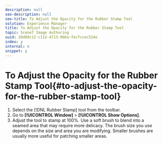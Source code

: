 ```yaml
---
description: null
seo-description: null
seo-title: To Adjust the Opacity for the Rubber Stamp Tool
solution: Experience Manager
title: To Adjust the Opacity for the Rubber Stamp Tool
topic: Scene7 Image Authoring
uuid: 26d09c12-c112-4713-966a-fecfccec524e
index: y
internal: n
snippet: y
---
```


# To Adjust the Opacity for the Rubber Stamp Tool{#to-adjust-the-opacity-for-the-rubber-stamp-tool}

1. Select the [!DNL Rubber Stamp] tool from the toolbar.
1. Go to **[!UICONTROL Window]** > **[!UICONTROL Show Options]**.
1. Adjust the tool to stamp at 100%.
Use a soft brush to blend into a seamed area that may require more delicacy. The brush size you use depends on the size and area you are modifying. Smaller brushes are usually more useful for patching smaller areas. 
